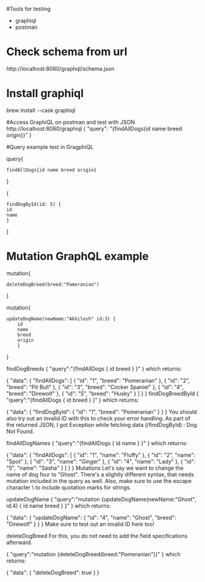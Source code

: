 #Tools for testing
* graphiql
* postman

# Check schema from url
http://localhost:8080/graphql/schema.json

# Install graphiql
brew install --cask graphiql

#Access GraphiQL on postman and test with JSON
http://localhost:8080/graphiql
{
"query": "{findAllDogs{id name breed origin}}"
}


#Query example test in GragphiQL

query{

    findAllDogs{id name breed origin}
}

{

    findDogById(id: 5) {
    id
    name
    }
}

# Mutation GraphQL example
mutation{

    deleteDogBreed(breed:"Pomeranian")
}

mutation{

    updateDogName(newName:"Akhilesh" id:3) {
        id
        name
        breed
        origin
        }
}


findDogBreeds
{
    "query":"{findAllDogs { id breed } }"
}
which returns:

{
    "data": {
        "findAllDogs": [
            {
                "id": "1",
                "breed": "Pomeranian"
            },
            {
                "id": "2",
                "breed": "Pit Bull"
            },
            {
                "id": "3",
                "breed": "Cocker Spaniel"
            },
            {
                "id": "4",
                "breed": "Direwolf"
            },
            {
                "id": "5",
                "breed": "Husky"
            }
        ]
    }
}
findDogBreedById
{
    "query":"{findAllDogs { id breed } }"
}
which returns:

{
    "data": {
        "findDogById": {
            "id": "1",
            "breed": "Pomeranian"
        }
    }
}
You should also try out an invalid ID with this to check your error handling. As part of the returned JSON, I got Exception while fetching data (/findDogById) : Dog Not Found.

findAllDogNames
{
    "query":"{findAllDogs { id name } }"
}
which returns:

{
    "data": {
        "findAllDogs": [
            {
                "id": "1",
                "name": "Fluffy"
            },
            {
                "id": "2",
                "name": "Spot"
            },
            {
                "id": "3",
                "name": "Ginger"
            },
            {
                "id": "4",
                "name": "Lady"
            },
            {
                "id": "5",
                "name": "Sasha"
            }
        ]
    }
}
Mutations
Let's say we want to change the name of dog four to "Ghost". There's a slightly different syntax, that needs mutation included in the query as well. Also, make sure to use the escape character \ to include quotation marks for strings.

updateDogName
{
    "query":"mutation {updateDogName(newName:\"Ghost\", id:4) { id name breed } }"
}
which returns:

{
    "data": {
        "updateDogName": {
            "id": "4",
            "name": "Ghost",
            "breed": "Direwolf"
        }
    }
}
Make sure to test out an invalid ID here too!

deleteDogBreed
For this, you do not need to add the field specifications afterward.

{
    "query":"mutation {deleteDogBreed(breed:\"Pomeranian\")}"
}
which returns:

{
    "data": {
        "deleteDogBreed": true
    }
}



